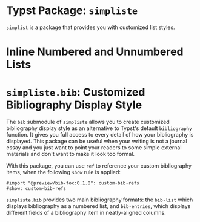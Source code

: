 # Typst Package: `simpliste`

`simplist` is a package that provides you with customized list styles.

# Inline Numbered and Unnumbered Lists

# `simpliste.bib`: Customized Bibliography Display Style

The `bib` submodule of `simpliste` allows you to create customized bibliography display style as an alternative to Typst's default `bibliography` function. It gives you full access to every detail of how your bibliography is displayed. This package can be useful when your writing is not a journal essay and you just want to point your readers to some simple external materials and don't want to make it look too formal.

With this package, you can use `ref` to reference your custom bibliography items, when the following `show` rule is applied:

```typst
#import "@preview/bib-fox:0.1.0": custom-bib-refs
#show: custom-bib-refs
```

`simpliste.bib` provides two main bibliography formats: the `bib-list` which displays bibliography as a numbered list, and `bib-entries`, which displays different fields of a bibliography item in neatly-aligned columns.